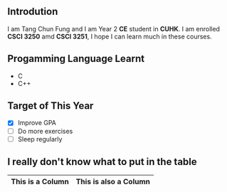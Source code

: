 ## Introdution
I am Tang Chun Fung and I am Year 2 **CE** student in **CUHK**. I am enrolled **CSCI 3250** amd **CSCI 3251**, I hope I can learn much in these courses.

## Progamming Language Learnt
* C
* C++

## Target of This Year
- [x] Improve GPA
- [ ] Do more exercises
- [ ] Sleep regularly

## I really don't know what to put in the table
This is a Column | This is also a Column
------- | --------
